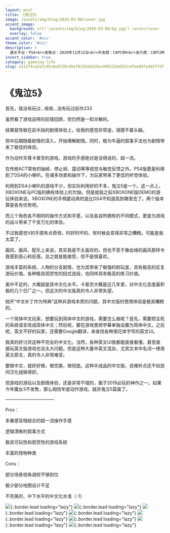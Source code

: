 ```yaml
---
layout: post
title: 《鬼泣5》
image: /assets/img/blog/2019-03-08/cover.jpg
accent_image: 
  background: url('/assets/img/blog/2019-03-08/bg.jpg') center/cover
  overlay: false
accent_color: '#ccc'
theme_color: '#ccc'
description: >
  通关平台：PS4<br>发售日：2020年11月12日<br>开发商：CAPCOM<br>发行商：CAPCOM<br>个人评分：90
invert_sidebar: true
category: gameing-life
slug: e11174ca2a3c95cbe9720cd5ef812b10324ac4955324d3d1c4fae09fa492ffd7
---
```


# 《鬼泣5》

首先，我没有玩过…咳咳…没有玩过前作233

虽然看了游戏自带的前情回顾，但仍然是一知半解的。

结果就导致在前半段的剧情体验上，给我的感觉非常迷，很摸不着头脑。

但中后期随着剧情的深入，开始理解剧情。同时，极为牛逼的叙事手法也为剧情带来了极佳的体验。

作为动作天尊卡普空的游戏，游戏的手感绝对是没得说的，超一流。

在传统ACT常有的抽帧、停止帧、震动等等视觉与触觉反馈之外，PS4版更是利用到了DS4的小喇叭，在诸多场景和操作下，为玩家带来了更佳的听觉体验。

利用到DS4小喇叭的游戏不少，但实际利用好的不多，鬼泣5是一个。这一点上，XBOXONE与PC版的确有体验上的欠缺。但是就我之前XBOXONE版DEMO的游玩体验来说，XBOXONE的手柄震动真的是比DS4不知道高到哪里去了。两个版本算是各有优势吧。

而三个角色各不相同的操作方式和手感，以及各自所拥有的不同模式，更是为游戏的战斗带来了千变万化的体验。

不过我感觉V的手感有点奇怪，时好时坏的，有时候会变得非常之糟糕。可能是我太菜了。

画风、画风、配乐上来说，其实我是不太喜欢的，但也不至于像血缘的画风那样令我感到恶心和反感。总之就是能接受，但不是很喜欢。

游戏丰富的系统、人物的分支剧情，也为其带来了极强的耐玩度，具有极高的反复游玩价值。各种极具观赏性的招式连段，也同样具有极高的练习价值。

美中不足的，大概就是其中文化水平。卡普空大概是近几年里，对中文化态度最积极的几个日厂之一。但这次的中文版真的令人非常失望。

抛开“中文补丁作为特典”这种非游戏本质的问题，其中文版的使用体验是极其糟糕的。

一个简体中文玩家，想要玩到简体中文的游戏，需要怎么做呢？首先，需要把主机的系统语言改成简体中文；然后呢，要在游戏里把字幕单独设置为简体中文。之后呢，英文不好的玩家，还需要Google翻译，来查找各种用花体字写的英文UI。

我真的好讨厌这种不完全的中文化。当然，各种英文UI我都能直接看懂，甚至直接玩英文版游戏也没太大问题。但是这种大量中英文混杂，尤其文本中名词一律用英文原文，真的令人非常难受。

要做中文，就好好做，做完美，做彻底。这种半成品的中文版，说难听点还不如民间汉化组做得好。

但游戏的游玩以及剧情体验，还是非常不错的，属于2019必玩的神作之一。如果今年魔女3不发售，那么相信年度动作游戏，就非鬼泣5莫属了。

———————————

Pros：

多重感官相结合的超一流操作手感

逻辑清晰的叙事方式

极具可玩性和观赏性的游戏系统

丰富的怪物种类

Cons：

部分场景视角调校不够到位

极少部分地图设计不足

不完美的、中下水平的中文化水准（-1）

![](/assets/img/blog/2019-03-08/1.jpg){:.border.lead loading="lazy"}
![](/assets/img/blog/2019-03-08/2.jpg){:.border.lead loading="lazy"}
![](/assets/img/blog/2019-03-08/3.jpg){:.border.lead loading="lazy"}
![](/assets/img/blog/2019-03-08/4.jpg){:.border.lead loading="lazy"}
![](/assets/img/blog/2019-03-08/5.jpg){:.border.lead loading="lazy"}
![](/assets/img/blog/2019-03-08/6.jpg){:.border.lead loading="lazy"}
![](/assets/img/blog/2019-03-08/7.jpg){:.border.lead loading="lazy"}
![](/assets/img/blog/2019-03-08/8.jpg){:.border.lead loading="lazy"}

